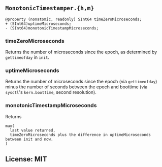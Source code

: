 ## `MonotonicTimestamper.{h,m}`

```objc
@property (nonatomic, readonly) SInt64 timeZeroMicroseconds;
+ (SInt64)uptimeMicroseconds;
- (SInt64)monotonicTimestampMicroseconds;
```


### timeZeroMicroseconds

Returns the number of microseconds since the epoch, as determined by `gettimeofday` in `init`.


### uptimeMicroseconds

Returns the number of microseconds since the epoch (via `gettimeofday`)
minus the number of seconds between the epoch and boottime
(via `sysctl`'s `kern.boottime`, second resolution).


### monotonicTimestampMicroseconds

Returns

    max(
      last value returned,
      timeZeroMicroseconds plus the difference in uptimeMicroseconds between init and now.
    )


## License: MIT
